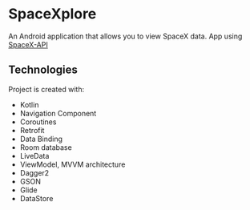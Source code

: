 # SpaceXplore

An Android application that allows you to view SpaceX data.
App using [SpaceX-API](https://github.com/r-spacex/SpaceX-API)

## Technologies
Project is created with:
* Kotlin
* Navigation Component
* Coroutines
* Retrofit
* Data Binding
* Room database
* LiveData
* ViewModel, MVVM architecture
* Dagger2
* GSON
* Glide
* DataStore 
